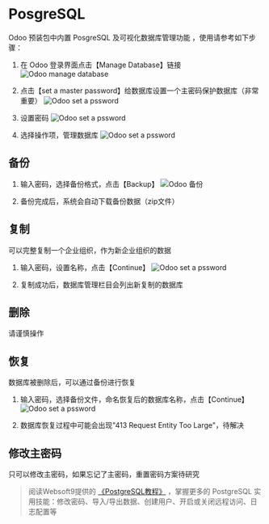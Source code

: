 # PosgreSQL

Odoo 预装包中内置 PosgreSQL 及可视化数据库管理功能 ，使用请参考如下步骤：

1. 在 Odoo 登录界面点击【Manage Database】链接  
![Odoo manage database](http://libs.websoft9.com/Websoft9/DocsPicture/en/odoo/odoo-loginpage-websoft9.png)

2. 点击【set a master password】给数据库设置一个主密码保护数据库（非常重要）
![Odoo set a pssword](http://libs.websoft9.com/Websoft9/DocsPicture/en/odoo/odoo-setmasterpw-websoft9.png)

3. 设置密码
![Odoo set a pssword](http://libs.websoft9.com/Websoft9/DocsPicture/en/odoo/odoo-setapw-websoft9.png)

3. 选择操作项，管理数据库
![Odoo set a pssword](http://libs.websoft9.com/Websoft9/DocsPicture/en/odoo/odoo-manages-websoft9.png)

## 备份

1. 输入密码，选择备份格式，点击【Backup】
![Odoo 备份](http://libs.websoft9.com/Websoft9/DocsPicture/en/odoo/odoo-managesbk-websoft9.png)

2. 备份完成后，系统会自动下载备份数据（zip文件）

## 复制

可以完整复制一个企业组织，作为新企业组织的数据

1. 输入密码，设置名称，点击【Continue】
![Odoo set a pssword](http://libs.websoft9.com/Websoft9/DocsPicture/en/odoo/odoo-managesdp-websoft9.png)

2. 复制成功后，数据库管理栏目会列出新复制的数据库

## 删除

请谨慎操作

## 恢复

数据库被删除后，可以通过备份进行恢复

1. 输入密码，选择备份文件，命名恢复后的数据库名称，点击【Continue】
![Odoo set a pssword](http://libs.websoft9.com/Websoft9/DocsPicture/en/odoo/odoo-managesrs-websoft9.png)

2. 数据库恢复过程中可能会出现"413 Request Entity Too Large"，待解决

## 修改主密码

只可以修改主密码，如果忘记了主密码，重置密码方案待研究

> 阅读Websoft9提供的 [《PostgreSQL教程》](https://support.websoft9.com/docs/postgresql/zh/) ，掌握更多的 PostgreSQL 实用技能：修改密码、导入/导出数据、创建用户、开启或关闭远程访问、日志配置等